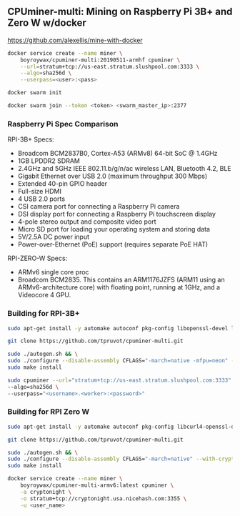## CPUminer-multi: Mining on Raspberry Pi 3B+ and Zero W w/docker
https://github.com/alexellis/mine-with-docker

```bash
docker service create --name miner \
    boyroywax/cpuminer-multi:20190511-armhf cpuminer \
    --url=stratum+tcp://us-east.stratum.slushpool.com:3333 \
    --algo=sha256d \
    --userpass=<user>:<pass>
```
```bash
docker swarm init
```

```bash
docker swarm join --token <token> <swarm_master_ip>:2377
```

### Raspberry Pi Spec Comparison

RPI-3B+ Specs:
* Broadcom BCM2837B0, Cortex-A53 (ARMv8) 64-bit SoC @ 1.4GHz
* 1GB LPDDR2 SDRAM
* 2.4GHz and 5GHz IEEE 802.11.b/g/n/ac wireless LAN, Bluetooth 4.2, BLE
* Gigabit Ethernet over USB 2.0 (maximum throughput 300 Mbps)
* Extended 40-pin GPIO header
* Full-size HDMI
* 4 USB 2.0 ports
* CSI camera port for connecting a Raspberry Pi camera
* DSI display port for connecting a Raspberry Pi touchscreen display
* 4-pole stereo output and composite video port
* Micro SD port for loading your operating system and storing data
* 5V/2.5A DC power input
* Power-over-Ethernet (PoE) support (requires separate PoE HAT)

RPI-ZERO-W Specs:
* ARMv6 single core proc
* Broadcom BCM2835.  This contains an ARM1176JZFS (ARM11 using an ARMv6-architecture core) with floating point, running at 1GHz, and a Videocore 4 GPU.

### Building for RPI-3B+
```bash
sudo apt-get install -y automake autoconf pkg-config libopenssl-devel libcurl4-openssl-dev libjansson-dev libssl-dev libgmp-dev make g++ git
```

```bash
git clone https://github.com/tpruvot/cpuminer-multi.git
```

```bash
sudo ./autogen.sh && \
sudo ./configure --disable-assembly CFLAGS="-march=native -mfpu=neon" --with-crypto --with-curl && \
sudo make install
```

```bash
sudo cpuminer --url="stratum+tcp://us-east.stratum.slushpool.com:3333" \
--algo=sha256d \
--userpass="<username>.<worker>:<password>"
```

### Building for RPI Zero W
```bash
sudo apt-get install -y automake autoconf pkg-config libcurl4-openssl-dev libjansson-dev libssl-dev openssl libgmp-dev make g++ git
```

```bash
git clone https://github.com/tpruvot/cpuminer-multi.git
```

```bash
sudo ./autogen.sh && \
sudo ./configure --disable-assembly CFLAGS="-march=native" --with-crypto --with-curl && \
sudo make install
```

```bash
docker service create --name miner \
    boyroywax/cpuminer-multi-armv6:latest cpuminer \
    -a cryptonight \
    -o stratum+tcp://cryptonight.usa.nicehash.com:3355 \
    -u <user_name>
```